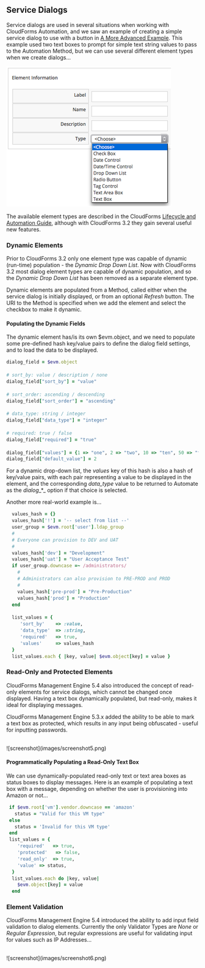 ## Service Dialogs

Service dialogs are used in several situations when working with CloudForms Automation, and we saw an example of creating a simple service dialog to use with a button in [A More Advanced Example](../chapter7/a_more_advanced_example.md). This example used two text boxes to prompt for simple text string values to pass to the Automation Method, but we can use several different element types when we create dialogs...

![screenshot](images/screenshot3.png)

The available element types are described in the CloudForms [Lifecycle and Automation Guide](https://access.redhat.com/documentation/en-US/Red_Hat_CloudForms/3.2/html-single/Lifecycle_and_Automation_Guide/index.html#sect-Service_Dialogs), although with CloudForms 3.2 they gain several useful new features.

### Dynamic Elements

Prior to CloudForms 3.2 only one element type was capable of dynamic (run-time) population - the _Dynamic Drop Down List_. Now with CloudForms 3.2 most dialog element types are capable of dynamic population, and so the _Dynamic Drop Down List_ has been removed as a separate element type.

Dynamic elements are populated from a Method, called either when the service dialog is initially displayed, or from an optional _Refresh_ button. The URI to the Method is specified when we add the element and select the checkbox to make it dynamic.

#### Populating the Dynamic Fields

The dynamic element has/is its own $evm.object, and we need to populate some pre-defined hash key/value pairs to define the dialog field settings, and to load the data to be displayed. 

```ruby
dialog_field = $evm.object

# sort_by: value / description / none
dialog_field["sort_by"] = "value"

# sort_order: ascending / descending
dialog_field["sort_order"] = "ascending"

# data_type: string / integer
dialog_field["data_type"] = "integer"

# required: true / false
dialog_field["required"] = "true"

dialog_field["values"] = {1 => "one", 2 => "two", 10 => "ten", 50 => "fifty"}
dialog_field["default_value"] = 2
```

For a dynamic drop-down list, the _values_ key of this hash is also a hash of key/value pairs, with each pair representing a value to be displayed in the element, and the corresponding _data\_type_ value to be returned to Automate as the _dialog__*_ option if that choice is selected.

Another more real-world example is...

```ruby
  values_hash = {}
  values_hash['!'] = '-- select from list --'
  user_group = $evm.root['user'].ldap_group
  #
  # Everyone can provision to DEV and UAT
  #
  values_hash['dev'] = "Development"
  values_hash['uat'] = "User Acceptance Test"
  if user_group.downcase =~ /administrators/
    #
    # Administrators can also provision to PRE-PROD and PROD
    #
    values_hash['pre-prod'] = "Pre-Production"
    values_hash['prod'] = "Production"
  end

  list_values = {
     'sort_by'    => :value,
     'data_type'  => :string,
     'required'   => true,
     'values'     => values_hash
  }
  list_values.each { |key, value| $evm.object[key] = value }
```

### Read-Only and Protected Elements

CloudForms Management Engine 5.4 also introduced the concept of read-only elements for service dialogs, which cannot be changed once displayed. Having a text box dynamically populated, but read-only, makes it ideal for displaying messages.

CloudForms Management Engine 5.3.x added the ability to be able to mark a text box as protected, which results in any input being obfuscated - useful for inputting passwords.

<br>
![screenshot](images/screenshot5.png)

#### Programmatically Populating a Read-Only Text Box

We can use dynamically-populated read-only text or text area boxes as status boxes to display messages. Here is an example of populating a text box with a message, depending on whether the user is provisioning into Amazon or not...

```ruby
 if $evm.root['vm'].vendor.downcase == 'amazon' 
   status = "Valid for this VM type"
 else
   status = 'Invalid for this VM type'
 end
 list_values = {
    'required'   => true,
    'protected'   => false,
    'read_only'  => true,
    'value' => status,
  }
  list_values.each do |key, value| 
    $evm.object[key] = value
  end
```

### Element Validation

CloudForms Management Engine 5.4 introduced the ability to add input field validation to dialog elements. Currently the only Validator Types are _None_ or  _Regular Expression_, but regular expressions are useful for validating input for values such as IP Addresses...

<br>
![screenshot](images/screenshot6.png)

